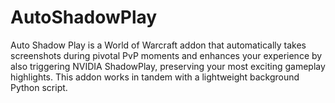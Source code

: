 # AutoShadowPlay
 Auto Shadow Play is a World of Warcraft addon that automatically takes screenshots during pivotal PvP moments and enhances your experience by also triggering NVIDIA ShadowPlay, preserving your most exciting gameplay highlights. This addon works in tandem with a lightweight background Python script.
